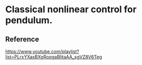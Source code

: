 # Classical nonlinear control for pendulum.

## Reference
https://www.youtube.com/playlist?list=PLrxYXaxBXgRoqgaBlitaAA_sgVZ8V6Teg
